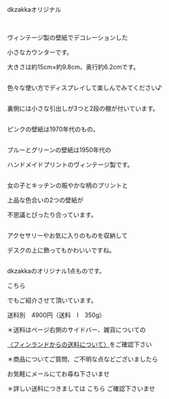 <link rel="stylesheet" type="text/css" href="/assets/css/styles.css">

dkzakkaオリジナル

 

ヴィンテージ製の壁紙でデコレーションした

 小さなカウンターです。

 大きさは約15cm×約9.8cm、奥行約6.2cmです。

<img alt="" src="http://blog.cnobi.jp/v1/blog/user/71e35865e9e62f3f9d70420d6124d2ab/1291585203"/>

色々な使い方でディスプレイして楽しんでみてください♪

<img alt="" src="http://blog.cnobi.jp/v1/blog/user/71e35865e9e62f3f9d70420d6124d2ab/1291585205"/>

裏側には小さな引出しが3つと2段の棚が付いています。

<img alt="" src="http://blog.cnobi.jp/v1/blog/user/71e35865e9e62f3f9d70420d6124d2ab/1291585207"/>

ピンクの壁紙は1970年代のもの。

<img alt="" src="http://blog.cnobi.jp/v1/blog/user/71e35865e9e62f3f9d70420d6124d2ab/1291585206"/>

ブルーとグリーンの壁紙は1950年代の

ハンドメイドプリントのヴィンテージ製です。

<img alt="" src="http://blog.cnobi.jp/v1/blog/user/71e35865e9e62f3f9d70420d6124d2ab/1291585242"/>

女の子とキッチンの賑やかな柄のプリントと

上品な色合いの2つの壁紙が

不思議とぴったり合っています。

<img alt="" src="http://blog.cnobi.jp/v1/blog/user/71e35865e9e62f3f9d70420d6124d2ab/1291585245"/>

アクセサリーやお気に入りのものを収納して

デスクの上に飾ってもかわいいですね。

<img alt="" src="http://blog.cnobi.jp/v1/blog/user/71e35865e9e62f3f9d70420d6124d2ab/1291585244"/>

dkzakkaのオリジナル1点ものです。

こちら

でもご紹介させて頂いています。

送料別　4900円（送料　I　350g）

＊送料はページ右側のサイドバー、雑貨についての

[〈フィンランドからの送料について〉](https://dkzakka.github.io/2005/03/31/雑貨について.html)をご確認下さい

＊商品についてご質問、ご不明な点などございましたら

お気軽にメールにてお尋ね下さいませ

＊詳しい送料につきましては
こちら
ご確認下さいませ